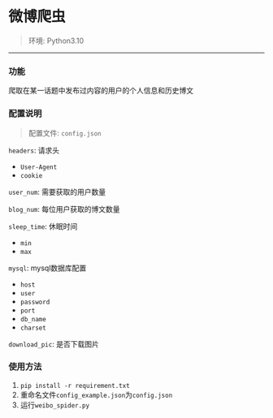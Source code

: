 # 微博爬虫

> 环境: Python3.10

---

### 功能

爬取在某一话题中发布过内容的用户的个人信息和历史博文

### 配置说明

> 配置文件: `config.json`

`headers`: 请求头

- `User-Agent`
- `cookie`

`user_num`: 需要获取的用户数量

`blog_num`: 每位用户获取的博文数量

`sleep_time`: 休眠时间

- `min`
- `max`

`mysql`: mysql数据库配置

- `host`
- `user`
- `password`
- `port`
- `db_name`
- `charset`

`download_pic`: 是否下载图片

### 使用方法

1. `pip install -r requirement.txt`
2. 重命名文件`config_example.json`为`config.json`
3. 运行`weibo_spider.py`
